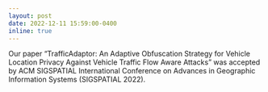 ```yaml
---
layout: post
date: 2022-12-11 15:59:00-0400
inline: true
---
```


Our paper “TrafficAdaptor: An Adaptive Obfuscation Strategy for Vehicle Location Privacy Against Vehicle Traffic Flow Aware Attacks” was accepted by ACM SIGSPATIAL International Conference on Advances in Geographic Information Systems (SIGSPATIAL 2022). 
